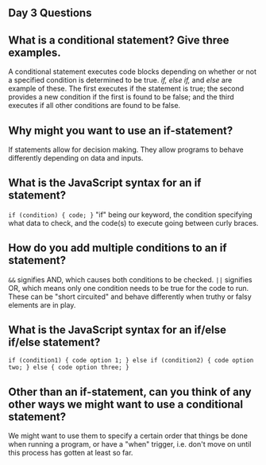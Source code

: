 ## Day 3 Questions

## What is a conditional statement? Give three examples.

A conditional statement executes code blocks depending on whether or not a specified condition is determined to be true. *if, else if,* and *else* are example of these. The first executes if the statement is true; the second provides a new condition if the first is found to be false; and the third executes if all other conditions are found to be false.

## Why might you want to use an if-statement?

If statements allow for decision making. They allow programs to behave differently depending on data and inputs.

## What is the JavaScript syntax for an if statement?

`if (condition) {
  code;
  }`
"if" being our keyword, the condition specifying what data to check, and the code(s) to execute going between curly braces.

## How do you add multiple conditions to an if statement?

`&&` signifies AND, which causes both conditions to be checked. `||` signifies OR, which means only one condition needs to be true for the code to run. These can be "short circuited" and behave differently when truthy or falsy elements are in play.

## What is the JavaScript syntax for an if/else if/else statement?

`if (condition1) {
  code option 1;
  } else if (condition2) {
  code option two;
  } else {
  code option three;
  }`

## Other than an if-statement, can you think of any other ways we might want to use a conditional statement?

We might want to use them to specify a certain order that things be done when running a program, or have a "when" trigger, i.e. don't move on until this process has gotten at least so far. 
